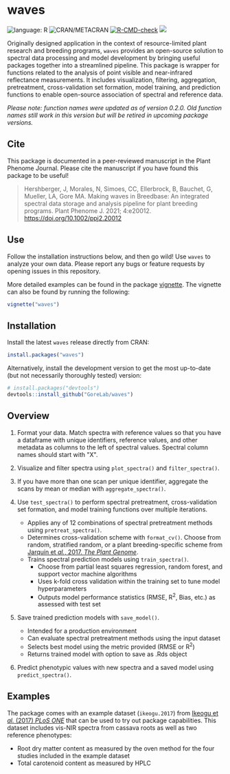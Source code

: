 # waves

<!-- badges: start -->
![language: R](https://img.shields.io/badge/language-R-blue.svg)
![CRAN/METACRAN](https://img.shields.io/cran/v/waves?label=CRAN)
[![R-CMD-check](https://github.com/GoreLab/waves/actions/workflows/R-CMD-check.yaml/badge.svg?branch=main)](https://github.com/GoreLab/waves/actions/workflows/R-CMD-check.yaml)
[![](https://cranlogs.r-pkg.org/badges/grand-total/waves)](https://CRAN.R-project.org/package=waves)

<!-- badges: end -->

Originally designed application in the context of resource-limited plant research and breeding programs, `waves` provides an open-source solution to spectral data processing and model development by bringing useful packages together into a streamlined pipeline. This package is wrapper for functions related to the analysis of point visible and near-infrared reflectance measurements. It includes visualization, filtering, aggregation, pretreatment, cross-validation set formation, model training, and prediction functions to enable open-source association of spectral and reference data. 

*Please note: function names were updated as of version 0.2.0. Old function names still work in this version but will be retired in upcoming package versions.*

## Cite
This package is documented in a peer-reviewed manuscript in the Plant Phenome Journal. Please cite the manuscript if you have found this package to be useful! 

> Hershberger, J, Morales, N, Simoes, CC, Ellerbrock, B, Bauchet, G, Mueller, LA, Gore MA. Making waves in Breedbase: An integrated spectral data storage and analysis pipeline for plant breeding programs. Plant Phenome J. 2021; 4:e20012. https://doi.org/10.1002/ppj2.20012


## Use

Follow the installation instructions below, and then go wild! Use `waves` to analyze your own data. Please report any bugs or feature requests by opening issues in this repository.

More detailed examples can be found in the package [vignette](https://gorelab.github.io/waves/articles/waves.html). The vignette can also be found by running the following:
``` r
vignette("waves")
```

## Installation
Install the latest `waves` release directly from CRAN: 
``` r
install.packages("waves")
```
Alternatively, install the development version to get the most up-to-date (but not necessarily thoroughly tested) version:
``` r
# install.packages("devtools")
devtools::install_github("GoreLab/waves")
```

## Overview
1. Format your data. Match spectra with reference values so that you have a dataframe with unique identifiers, reference values, and other metadata as columns to the left of spectral values. Spectral column names should start with "X".

2. Visualize and filter spectra using `plot_spectra()` and `filter_spectra()`.

3. If you have more than one scan per unique identifier, aggregate the scans by mean or median with `aggregate_spectra()`.

4. Use `test_spectra()` to perform spectral pretreatment, cross-validation set formation, and model training functions over multiple iterations.
    - Applies any of 12 combinations of spectral pretreatment methods using `pretreat_spectra()`.
    - Determines cross-validation scheme with `format_cv()`. Choose from random, stratified random, or a plant breeding-specific scheme from [Jarqu&iacute;n et *al.*, 2017. *The Plant Genome*](https://doi.org/10.3835/plantgenome2016.12.0130).
    - Trains spectral prediction models using `train_spectra()`.
        - Choose from partial least squares regression, random forest, and support vector machine algorithms
        - Uses k-fold cross validation within the training set to tune model hyperparameters
        - Outputs model performance statistics (RMSE, R<sup>2</sup>, Bias, etc.) as assessed with test set

5. Save trained prediction models with `save_model()`.
    - Intended for a production environment
    - Can evaluate spectral pretreatment methods using the input dataset
    - Selects best model using the metric provided (RMSE or  R<sup>2</sup>)
    - Returns trained model with option to save as .Rds object

6. Predict phenotypic values with new spectra and a saved model using `predict_spectra()`.


## Examples

The package comes with an example dataset (`ikeogu.2017`) from [Ikeogu et *al.* (2017) *PLoS ONE*](https://doi.org/10.1371/journal.pone.0188918) that can be used to try out package capabilities. This dataset includes vis-NIR spectra from cassava roots as well as two reference phenotypes:

* Root dry matter content as measured by the oven method for the four studies included in the example dataset
* Total carotenoid content as measured by HPLC





